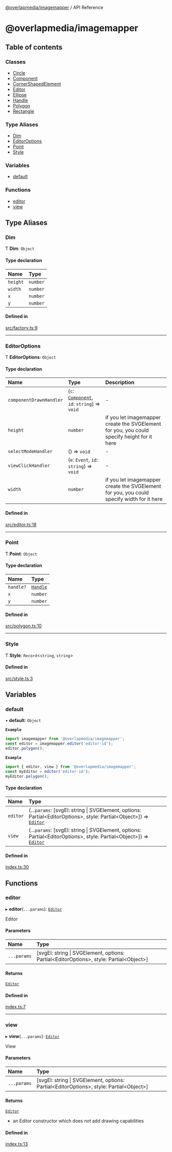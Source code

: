 [@overlapmedia/imagemapper](readme.md) / API Reference
# @overlapmedia/imagemapper

## Table of contents

### Classes

- [Circle](classes/Circle.md)
- [Component](classes/Component.md)
- [CornerShapedElement](classes/CornerShapedElement.md)
- [Editor](classes/Editor.md)
- [Ellipse](classes/Ellipse.md)
- [Handle](classes/Handle.md)
- [Polygon](classes/Polygon.md)
- [Rectangle](classes/Rectangle.md)

### Type Aliases

- [Dim](modules.md#dim)
- [EditorOptions](modules.md#editoroptions)
- [Point](modules.md#point)
- [Style](modules.md#style)

### Variables

- [default](modules.md#default)

### Functions

- [editor](modules.md#editor)
- [view](modules.md#view)

## Type Aliases

### Dim

Ƭ **Dim**: `Object`

#### Type declaration

| Name | Type |
| :------ | :------ |
| `height` | `number` |
| `width` | `number` |
| `x` | `number` |
| `y` | `number` |

#### Defined in

[src/factory.ts:9](https://github.com/overlapmedia/imagemapper/blob/dfa364e/src/factory.ts#L9)

___

### EditorOptions

Ƭ **EditorOptions**: `Object`

#### Type declaration

| Name | Type | Description |
| :------ | :------ | :------ |
| `componentDrawnHandler` | (`c`: [`Component`](classes/Component.md), `id`: `string`) => `void` | - |
| `height` | `number` | if you let imagemapper create the SVGElement for you, you could specify height for it here |
| `selectModeHandler` | () => `void` | - |
| `viewClickHandler` | (`e`: `Event`, `id`: `string`) => `void` | - |
| `width` | `number` | if you let imagemapper create the SVGElement for you, you could specify width for it here |

#### Defined in

[src/editor.ts:18](https://github.com/overlapmedia/imagemapper/blob/dfa364e/src/editor.ts#L18)

___

### Point

Ƭ **Point**: `Object`

#### Type declaration

| Name | Type |
| :------ | :------ |
| `handle?` | [`Handle`](classes/Handle.md) |
| `x` | `number` |
| `y` | `number` |

#### Defined in

[src/polygon.ts:10](https://github.com/overlapmedia/imagemapper/blob/dfa364e/src/polygon.ts#L10)

___

### Style

Ƭ **Style**: `Record`\<`string`, `string`\>

#### Defined in

[src/style.ts:3](https://github.com/overlapmedia/imagemapper/blob/dfa364e/src/style.ts#L3)

## Variables

### default

• **default**: `Object`

**`Example`**

```js
import imagemapper from '@overlapmedia/imagemapper';
const editor = imagemapper.editor('editor-id');
editor.polygon();
```

**`Example`**

```js
import { editor, view } from '@overlapmedia/imagemapper';
const myEditor = editor('editor-id');
myEditor.polygon();
```

#### Type declaration

| Name | Type |
| :------ | :------ |
| `editor` | (...`params`: [svgEl: string \| SVGElement, options: Partial\<EditorOptions\>, style: Partial\<Object\>]) => [`Editor`](classes/Editor.md) |
| `view` | (...`params`: [svgEl: string \| SVGElement, options: Partial\<EditorOptions\>, style: Partial\<Object\>]) => [`Editor`](classes/Editor.md) |

#### Defined in

[index.ts:30](https://github.com/overlapmedia/imagemapper/blob/dfa364e/index.ts#L30)

## Functions

### editor

▸ **editor**(`...params`): [`Editor`](classes/Editor.md)

Editor

#### Parameters

| Name | Type |
| :------ | :------ |
| `...params` | [svgEl: string \| SVGElement, options: Partial\<EditorOptions\>, style: Partial\<Object\>] |

#### Returns

[`Editor`](classes/Editor.md)

#### Defined in

[index.ts:7](https://github.com/overlapmedia/imagemapper/blob/dfa364e/index.ts#L7)

___

### view

▸ **view**(`...params`): [`Editor`](classes/Editor.md)

View

#### Parameters

| Name | Type |
| :------ | :------ |
| `...params` | [svgEl: string \| SVGElement, options: Partial\<EditorOptions\>, style: Partial\<Object\>] |

#### Returns

[`Editor`](classes/Editor.md)

- an Editor constructor which does not add drawing capabilities

#### Defined in

[index.ts:13](https://github.com/overlapmedia/imagemapper/blob/dfa364e/index.ts#L13)
